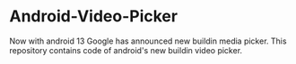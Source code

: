 # Android-Video-Picker
Now with android 13 Google has announced new buildin media picker. This repository contains code of android's new buildin video picker.
